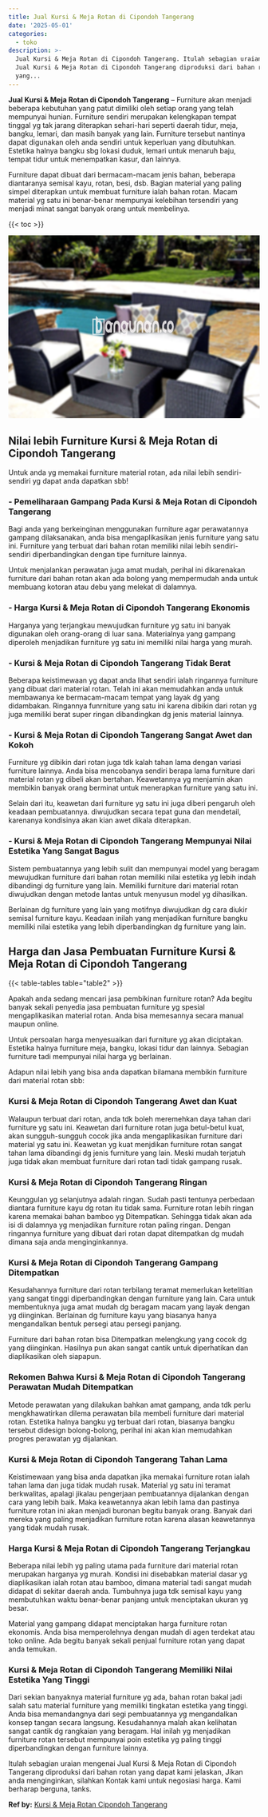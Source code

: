 ```yaml
---
title: Jual Kursi & Meja Rotan di Cipondoh Tangerang
date: '2025-05-01'
categories:
  - toko
description: >-
  Jual Kursi & Meja Rotan di Cipondoh Tangerang. Itulah sebagian uraian mengenai
  Jual Kursi & Meja Rotan di Cipondoh Tangerang diproduksi dari bahan rotan
  yang...
---
```


**Jual Kursi & Meja Rotan di Cipondoh Tangerang** – Furniture akan menjadi beberapa kebutuhan yang patut dimiliki oleh setiap orang yang telah mempunyai hunian. Furniture sendiri merupakan kelengkapan tempat tinggal yg tak jarang diterapkan sehari-hari seperti daerah tidur, meja, bangku, lemari, dan masih banyak yang lain. Furniture tersebut nantinya dapat digunakan oleh anda sendiri untuk keperluan yang dibutuhkan. Estetika halnya bangku sbg lokasi duduk, lemari untuk menaruh baju, tempat tidur untuk menempatkan kasur, dan lainnya.

Furniture dapat dibuat dari bermacam-macam jenis bahan, beberapa diantaranya semisal kayu, rotan, besi, dsb. Bagian material yang paling simpel diterapkan untuk membuat furniture ialah bahan rotan. Macam material yg satu ini benar-benar mempunyai kelebihan tersendiri yang menjadi minat sangat banyak orang untuk membelinya.

{{< toc >}}

![Jual Kursi & Meja Rotan di Cipondoh Tangerang](/images/kursi-meja-rotan-murah40.png)

## Nilai lebih Furniture Kursi & Meja Rotan di Cipondoh Tangerang

Untuk anda yg memakai furniture material rotan, ada nilai lebih sendiri-sendiri yg dapat anda dapatkan sbb!

### \- Pemeliharaan Gampang Pada Kursi & Meja Rotan di Cipondoh Tangerang

Bagi anda yang berkeinginan menggunakan furniture agar perawatannya gampang dilaksanakan, anda bisa mengaplikasikan jenis furniture yang satu ini. Furniture yang terbuat dari bahan rotan memiliki nilai lebih sendiri-sendiri diperbandingkan dengan tipe furniture lainnya.

Untuk menjalankan perawatan juga amat mudah, perihal ini dikarenakan furniture dari bahan rotan akan ada bolong yang mempermudah anda untuk membuang kotoran atau debu yang melekat di dalamnya.

### \- Harga Kursi & Meja Rotan di Cipondoh Tangerang Ekonomis

Harganya yang terjangkau mewujudkan furniture yg satu ini banyak digunakan oleh orang-orang di luar sana. Materialnya yang gampang diperoleh menjadikan furniture yg satu ini memiliki nilai harga yang murah.

### \- Kursi & Meja Rotan di Cipondoh Tangerang Tidak Berat

Beberapa keistimewaan yg dapat anda lihat sendiri ialah ringannya furniture yang dibuat dari material rotan. Telah ini akan memudahkan anda untuk membawanya ke bermacam-macam tempat yang layak dg yang didambakan. Ringannya funrniture yang satu ini karena dibikin dari rotan yg juga memiliki berat super ringan dibandingkan dg jenis material lainnya.

### \- Kursi & Meja Rotan di Cipondoh Tangerang Sangat Awet dan Kokoh

Furniture yg dibikin dari rotan juga tdk kalah tahan lama dengan variasi furniture lainnya. Anda bisa mencobanya sendiri berapa lama furniture dari material rotan yg dibeli akan bertahan. Keawetannya yg menjamin akan membikin banyak orang berminat untuk menerapkan furniture yang satu ini.

Selain dari itu, keawetan dari furniture yg satu ini juga diberi pengaruh oleh keadaan pembuatannya. diwujudkan secara tepat guna dan mendetail, karenanya kondisinya akan kian awet dikala diterapkan.

### \- Kursi & Meja Rotan di Cipondoh Tangerang Mempunyai Nilai Estetika Yang Sangat Bagus

Sistem pembuatannya yang lebih sulit dan mempunyai model yang beragam mewujudkan furniture dari bahan rotan memiliki nilai estetika yg lebih indah dibandingi dg furniture yang lain. Memiliki furniture dari material rotan diwujudkan dengan metode lantas untuk menyusun model yg dihasilkan.

Berlainan dg furniture yang lain yang motifnya diwujudkan dg cara diukir semisal furniture kayu. Keadaan inilah yang menjadikan furniture bangku memiliki nilai estetika yang lebih diperbandingkan dg furniture yang lain.

## Harga dan Jasa Pembuatan Furniture Kursi & Meja Rotan di Cipondoh Tangerang

{{< table-tables table="table2" >}}

Apakah anda sedang mencari jasa pembikinan furniture rotan? Ada begitu banyak sekali penyedia jasa pembuatan furniture yg spesial mengaplikasikan material rotan. Anda bisa memesannya secara manual maupun online.

Untuk persoalan harga menyesuaikan dari furniture yg akan diciptakan. Estetika halnya furniture meja, bangku, lokasi tidur dan lainnya. Sebagian furniture tadi mempunyai nilai harga yg berlainan.

Adapun nilai lebih yang bisa anda dapatkan bilamana membikin furniture dari material rotan sbb:

### Kursi & Meja Rotan di Cipondoh Tangerang Awet dan Kuat

Walaupun terbuat dari rotan, anda tdk boleh meremehkan daya tahan dari furniture yg satu ini. Keawetan dari furniture rotan juga betul-betul kuat, akan sungguh-sungguh cocok jika anda mengaplikasikan furniture dari material yg satu ini. Keawetan yg kuat menjdikan furniture rotan sangat tahan lama dibandingi dg jenis furniture yang lain. Meski mudah terjatuh juga tidak akan membuat furniture dari rotan tadi tidak gampang rusak.

### Kursi & Meja Rotan di Cipondoh Tangerang Ringan

Keunggulan yg selanjutnya adalah ringan. Sudah pasti tentunya perbedaan diantara furniture kayu dg rotan itu tidak sama. Furniture rotan lebih ringan karena memakai bahan bamboo yg Ditempatkan. Sehingga tidak akan ada isi di dalamnya yg menjadikan furniture rotan paling ringan. Dengan ringannya furniture yang dibuat dari rotan dapat ditempatkan dg mudah dimana saja anda menginginkannya.

### Kursi & Meja Rotan di Cipondoh Tangerang Gampang Ditempatkan

Kesudahannya furniture dari rotan terbilang teramat memerlukan ketelitian yang sangat tinggi diperbandingkan dengan furniture yang lain. Cara untuk membentuknya juga amat mudah dg beragam macam yang layak dengan yg diinginkan. Berlainan dg furniture kayu yang biasanya hanya mengandalkan bentuk persegi atau persegi panjang.

Furniture dari bahan rotan bisa Ditempatkan melengkung yang cocok dg yang diinginkan. Hasilnya pun akan sangat cantik untuk diperhatikan dan diaplikasikan oleh siapapun.

### Rekomen Bahwa Kursi & Meja Rotan di Cipondoh Tangerang Perawatan Mudah Ditempatkan

Metode perawatan yang dilakukan bahkan amat gampang, anda tdk perlu mengkhawatirkan dilema perawatan bila membeli furniture dari material rotan. Estetika halnya bangku yg terbuat dari rotan, biasanya bangku tersebut didesign bolong-bolong, perihal ini akan kian memudahkan progres perawatan yg dijalankan.

### Kursi & Meja Rotan di Cipondoh Tangerang Tahan Lama

Keistimewaan yang bisa anda dapatkan jika memakai furniture rotan ialah tahan lama dan juga tidak mudah rusak. Material yg satu ini teramat berkwalitas, apalagi jikalau pengerjaan pembuatannya dijalankan dengan cara yang lebih baik. Maka keawetannya akan lebih lama dan pastinya furniture rotan ini akan menjadi buronan begitu banyak orang. Banyak dari mereka yang paling menjadikan furniture rotan karena alasan keawetannya yang tidak mudah rusak.

### Harga Kursi & Meja Rotan di Cipondoh Tangerang Terjangkau

Beberapa nilai lebih yg paling utama pada furniture dari material rotan merupakan harganya yg murah. Kondisi ini disebabkan material dasar yg diaplikasikan ialah rotan atau bamboo, dimana material tadi sangat mudah didapat di sekitar daerah anda. Tumbuhnya juga tdk semisal kayu yang membutuhkan waktu benar-benar panjang untuk menciptakan ukuran yg besar.

Material yang gampang didapat menciptakan harga furniture rotan ekonomis. Anda bisa memperolehnya dengan mudah di agen terdekat atau toko online. Ada begitu banyak sekali penjual furniture rotan yang dapat anda temukan.

### Kursi & Meja Rotan di Cipondoh Tangerang Memiliki Nilai Estetika Yang Tinggi

Dari sekian banyaknya material furniture yg ada, bahan rotan bakal jadi salah satu material furniture yang memiliki tingkatan estetika yang tinggi. Anda bisa memandangnya dari segi pembuatannya yg mengandalkan konsep tangan secara langsung. Kesudahannya malah akan kelihatan sangat cantik dg rangkaian yang beragam. Hal inilah yg menjadikan furniture rotan tersebut mempunyai poin estetika yg paling tinggi diperbandingkan dengan furniture lainnya.

Itulah sebagian uraian mengenai Jual Kursi & Meja Rotan di Cipondoh Tangerang diproduksi dari bahan rotan yang dapat kami jelaskan, Jikan anda menginginkan, silahkan Kontak kami untuk negosiasi harga. Kami berharap berguna, tanks.

**Ref by:** [Kursi & Meja Rotan Cipondoh Tangerang](https://id.wikipedia.org/wiki/Kursi)
